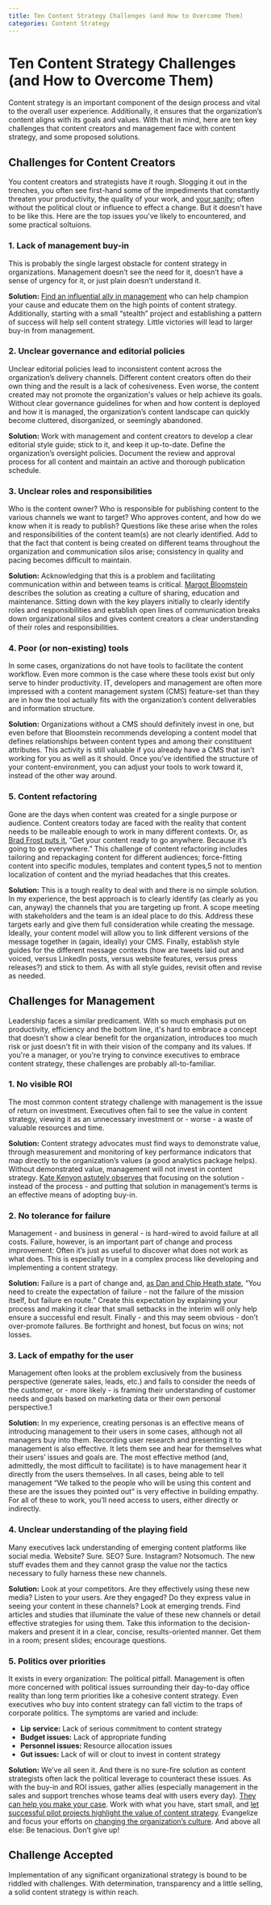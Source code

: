 ```yaml
---
title: Ten Content Strategy Challenges (and How to Overcome Them)
categories: Content Strategy
---
```


Ten Content Strategy Challenges (and How to Overcome Them)
==========================================================

Content strategy is an important component of the design process and vital to the overall user experience. Additionally, it ensures that the organization’s content aligns with its goals and values. With that in mind, here are ten key challenges that content creators and management face with content strategy, and some proposed solutions.

Challenges for Content Creators
-------------------------------
You content creators and strategists have it rough. Slogging it out in the trenches, you often see first-hand some of the impediments that constantly threaten your productivity, the quality of your work, and [your sanity][8]; often without the political clout or influence to effect a change. But it doesn't have to be like this. Here are the top issues you've likely to encountered, and some practical soltuions.

### 1. Lack of management buy-in

This is probably the single largest obstacle for content strategy in organizations. Management doesn’t see the need for it, doesn’t have a sense of urgency for it, or just plain doesn’t understand it.

**Solution:** [Find an influential ally in management][6] who can help champion your cause and educate them on the high points of content strategy. Additionally, starting with a small “stealth” project and establishing a pattern of success will help sell content strategy. Little victories will lead to larger buy-in from management.

### 2. Unclear governance and editorial policies
Unclear editorial policies lead to inconsistent content across the organization’s delivery channels. Different content creators often do their own thing and the result is a lack of cohesiveness. Even worse, the content created may not promote the organization's values or help achieve its goals. Without clear governance guidelines for when and how content is deployed and how it is managed, the organization’s content landscape can quickly become cluttered, disorganized, or seemingly abandoned.

**Solution:** Work with management and content creators to develop a clear editorial style guide; stick to it, and keep it up-to-date. Define the organization’s oversight policies. Document the review and approval process for all content and maintain an active and thorough publication schedule.

### 3. Unclear roles and responsibilities
Who is the content owner? Who is responsible for publishing content to the various channels we want to target? Who approves content, and how do we know when it is ready to publish? Questions like these arise when the roles and responsibilities of the content team(s) are not clearly identified. Add to that the fact that content is being created on different teams throughout the organization and communication silos arise; consistency in quality and pacing becomes difficult to maintain.

**Solution:** Acknowledging that this is a problem and facilitating communication within and between teams is critical. [Margot Bloomstein][1] describes the solution as creating a culture of sharing, education and maintenance. Sitting down with the key players initially to clearly identify roles and responsibilities and establish open lines of communication breaks down organizational silos and gives content creators a clear understanding of their roles and responsibilities.

### 4. Poor (or non-existing) tools
In some cases, organizations do not have tools to facilitate the content workflow. Even more common is the case where these tools exist but only serve to hinder productivity. IT, developers and management are often more impressed with a content management system (CMS) feature-set than they are in how the tool actually fits with the organization’s content deliverables and information structure.

**Solution:**  Organizations without a CMS should definitely invest in one, but even before that Bloomstein recommends developing a content model that defines relationships between content types and among their constituent attributes. This activity is still valuable if you already have a CMS that isn’t working for you as well as it should. Once you’ve identified the structure of your content-environment, you can adjust your tools to work toward it, instead of the other way around.

### 5. Content refactoring
Gone are the days when content was created for a single purpose or audience. Content creators today are faced with the reality that content needs to be malleable enough to work in many different contexts. Or, as [Brad Frost puts it][3], “Get your content ready to go anywhere. Because it’s going to go everywhere.” This challenge of content refactoring includes tailoring and repackaging content for different audiences; force-fitting content into specific modules, templates and content types,5 not to mention localization of content and the myriad headaches that this creates.

**Solution:** This is a tough reality to deal with and there is no simple solution. In my experience, the best approach is to clearly identify (as clearly as you can, anyway) the channels that you are targeting up front. A scope meeting with stakeholders and the team is an ideal place to do this. Address these targets early and give them full consideration while creating the message. Ideally, your content model will allow you to link different versions of the message together in (again, ideally) your CMS. Finally, establish style guides for the different message contexts (how are tweets laid out and voiced, versus LinkedIn posts, versus website features, versus press releases?) and stick to them. As with all style guides, revisit often and revise as needed.


Challenges for Management
-------------------------
Leadership faces a similar predicament. With so much emphasis put on productivity, efficiency and the bottom line, it's hard to embrace a concept that doesn't show a clear benefit for the organization, introduces too much risk or just doesn't fit in with their vision of the company and its values. If you're a manager, or you're trying to convince executives to embrace content strategy, these challenges are probably all-to-familiar.

### 1. No visible ROI
The most common content strategy challenge with management is the issue of return on investment. Executives often fail to see the value in content strategy, viewing it as an unnecessary investment or - worse - a waste of valuable resources and time.

**Solution:** Content strategy advocates must find ways to demonstrate value, through measurement and monitoring of key performance indicators that map directly to the organization’s values (a good analytics package helps). Without demonstrated value, management will not invest in content strategy. [Kate Kenyon astutely observes][6] that focusing on the solution - instead of the process - and putting that solution in management’s terms is an effective means of adopting buy-in.

### 2. No tolerance for failure
Management - and business in general - is hard-wired to avoid failure at all costs. Failure, however, is an important part of change and process improvement: Often it’s just as useful to discover what does not work as what does. This is especially true in a complex process like developing and implementing a content strategy. 

**Solution:** Failure is a part of change and, [as Dan and Chip Heath state][2], “You need to create the expectation of failure - not the failure of the mission itself, but failure en route.” Create this expectation by explaining your process and making it clear that small setbacks in the interim will only help ensure a successful end result. Finally - and this may seem obvious - don’t over-promote failures. Be forthright and honest, but focus on wins; not losses.

### 3. Lack of empathy for the user
Management often looks at the problem exclusively from the business perspective (generate sales, leads, etc.) and fails to consider the needs of the customer, or - more likely - is framing their understanding of customer needs and goals based on marketing data or their own personal perspective.1

**Solution:** In my experience, creating personas is an effective means of introducing management to their users in some cases, although not all managers buy into them. Recording user research and presenting it to management is also effective. It lets them see and hear for themselves what their users’ issues and goals are. The most effective method (and, admittedly, the most difficult to facilitate) is to have management hear it directly from the users themselves. In all cases, being able to tell management “We talked to the people who will be using this content and these are the issues they pointed out” is very effective in building empathy. For all of these to work, you’ll need access to users, either directly or indirectly.

### 4. Unclear understanding of the playing field
Many executives lack understanding of emerging content platforms like social media. Website? Sure. SEO? Sure. Instagram? Notsomuch. The new stuff evades them and they cannot grasp the value nor the tactics necessary to fully harness these new channels.

**Solution:** Look at your competitors. Are they effectively using these new media? Listen to your users. Are they engaged? Do they express value in seeing your content in these channels? Look at emerging trends. Find articles and studies that illuminate the value of these new channels or detail effective strategies for using them. Take this information to the decision-makers and present it in a clear, concise, results-oriented manner. Get them in a room; present slides; encourage questions. 

### 5. Politics over priorities
It exists in every organization: The political pitfall. Management is often more concerned with political issues surrounding their day-to-day office reality than long term priorities like a cohesive content strategy. Even executives who buy into content strategy can fall victim to the traps of corporate politics. The symptoms are varied and include:

- **Lip service:** Lack of serious commitment to content strategy
- **Budget issues:** Lack of appropriate funding
- **Personnel issues:** Resource allocation issues 
- **Gut issues:** Lack of will or clout to invest in content strategy

**Solution:** We’ve all seen it. And there is no sure-fire solution as content strategists often lack the political leverage to counteract these issues. As with the buy-in and ROI issues, gather allies (especially management in the sales and support trenches whose teams deal with users every day). [They can help you make your case][4]. Work with what you have, start small, and [let successful pilot projects highlight the value of content strategy][5]. Evangelize and focus your efforts on [changing the organization’s culture][7]. And above all else: Be tenacious. Don’t give up! 

Challenge Accepted
------------------

Implementation of any significant organizational strategy is bound to be riddled with challenges. With determination, transparency and a little selling, a solid content strategy is within reach.

[1]: http://appropriateinc.com/book/ "Content strategy at work: Real-world stories to strengthen every interactive project - A book by Margot Bloomstein"

[2]: http://www.amazon.com/dp/0385528752 "Switch: How to Change Things When Change Is Hard - A book by Chip and Dan Heath"

[3]: http://bradfrost.com/blog/web/for-a-future-friendly-web/ "Brad Frost: For a Future-Friendly Web"

[4]: http://www.uxbooth.com/articles/how-to-win-the-ux-war-within-your-organization/ "Girish Gangadharan: How to Win the UX War Within Your Organization"

[5]: http://www.uxbooth.com/articles/how-to-sell-content-strategy-to-management/ "Hilary Marsh: How to Sell Content Strategy to Management"

[6]: http://www.slideshare.net/katekenyon1/tricks-to-get-content-strategy-adopted-in-your-company "Kate Kenyon: Tricks to get content strategy adopted in your company"

[7]: http://www.slideshare.net/blendinteractive/content-everyone-changing-content-changing-roles "Corey Vilhauer: Content Everyone: Changing Content, Changing Roles"

[8]: http://www.cyclaudiia.com/wp-content/uploads/2014/11/week-10-1-content-strategy.gif "Image: Content strategy insanity"